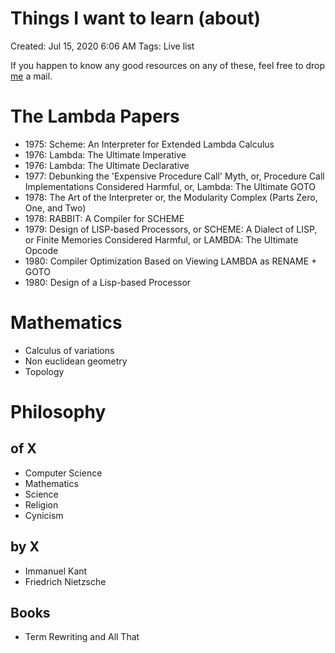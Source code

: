 # Things I want to learn (about)

Created: Jul 15, 2020 6:06 AM
Tags: Live list

If you happen to know any good resources on any of these, feel free to drop [me](mailto:joshibharathiramana@gmail.com) a mail.

# The Lambda Papers

- 1975: Scheme: An Interpreter for Extended Lambda Calculus
- 1976: Lambda: The Ultimate Imperative
- 1976: Lambda: The Ultimate Declarative
- 1977: Debunking the 'Expensive Procedure Call' Myth, or, Procedure Call Implementations Considered Harmful, or, Lambda: The Ultimate GOTO
- 1978: The Art of the Interpreter or, the Modularity Complex (Parts Zero, One, and Two)
- 1978: RABBIT: A Compiler for SCHEME
- 1979: Design of LISP-based Processors, or SCHEME: A Dialect of LISP, or Finite Memories Considered Harmful, or LAMBDA: The Ultimate Opcode
- 1980: Compiler Optimization Based on Viewing LAMBDA as RENAME + GOTO
- 1980: Design of a Lisp-based Processor

# Mathematics

- Calculus of variations
- Non euclidean geometry
- Topology

# Philosophy

## of X

- Computer Science
- Mathematics
- Science
- Religion
- Cynicism

## by X

- Immanuel Kant
- Friedrich Nietzsche

## Books

- Term Rewriting and All That